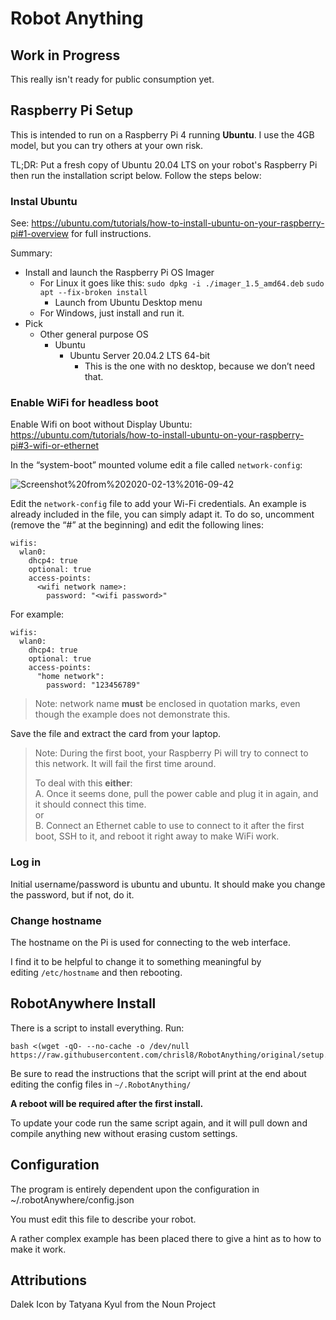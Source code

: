 # Robot Anything

## Work in Progress

This really isn't ready for public consumption yet.

## Raspberry Pi Setup

This is intended to run on a Raspberry Pi 4 running **Ubuntu**.  I use the 4GB model, but you can try others at your own risk. 

TL;DR: Put a fresh copy of Ubuntu 20.04 LTS on your robot's Raspberry Pi then run the installation script below. Follow the steps below:

### Instal Ubuntu
See: https://ubuntu.com/tutorials/how-to-install-ubuntu-on-your-raspberry-pi#1-overview for full instructions.
 
Summary:

- Install and launch the Raspberry Pi OS Imager
    - For Linux it goes like this:
      `sudo dpkg -i ./imager_1.5_amd64.deb`
      `sudo apt --fix-broken install`
      - Launch from Ubuntu Desktop menu
    - For Windows, just install and run it.
- Pick
  - Other general purpose OS
    - Ubuntu
      - Ubuntu Server 20.04.2 LTS 64-bit
        - This is the one with no desktop, because we don’t need that.
    
### Enable WiFi for headless boot

Enable Wifi on boot without Display
Ubuntu:  
https://ubuntu.com/tutorials/how-to-install-ubuntu-on-your-raspberry-pi#3-wifi-or-ethernet


In the “system-boot” mounted volume edit a file called `network-config`:

![Screenshot%20from%202020-02-13%2016-09-42](https://ubuntucommunity.s3.dualstack.us-east-2.amazonaws.com/optimized/2X/5/5313728482a5817454c6ec7991e615f622015d8c_2_690x423.png)


Edit the `network-config` file to add your Wi-Fi credentials. An example is already included in the file, you can simply adapt it.
To do so, uncomment (remove the “#” at the beginning) and edit the following lines:

    wifis:
      wlan0:
        dhcp4: true
        optional: true
        access-points:
          <wifi network name>:
            password: "<wifi password>"

For example:

    wifis:
      wlan0:
        dhcp4: true
        optional: true
        access-points:
          "home network":
            password: "123456789"
> Note: network name **must** be enclosed in quotation marks, even though the example does not demonstrate this.

Save the file and extract the card from your laptop.

> Note: During the first boot, your Raspberry Pi will try to connect to this network. It will fail the first time around.
> 
> To deal with this **either**:  
> A. Once it seems done, pull the power cable and plug it in again, and it should connect this time.  
> or  
> B. Connect an Ethernet cable to use to connect to it after the first boot, SSH to it, and reboot it right away to make WiFi work.

### Log in

Initial username/password is ubuntu and ubuntu. It should make you change the password, but if not, do it.

### Change hostname

The hostname on the Pi is used for connecting to the web interface.  

I find it to be helpful to change it to something meaningful by  
editing `/etc/hostname` and then rebooting.

## RobotAnywhere Install
There is a script to install everything. Run:

```
bash <(wget -qO- --no-cache -o /dev/null https://raw.githubusercontent.com/chrisl8/RobotAnything/original/setup.sh)
```

Be sure to read the instructions that the script will print at the end about editing the config files in `~/.RobotAnything/`

**A reboot will be required after the first install.**

To update your code run the same script again, and it will pull down and compile anything new without erasing custom settings.

## Configuration

The program is entirely dependent upon the configuration in ~/.robotAnywhere/config.json  

You must edit this file to describe your robot.  

A rather complex example has been placed there to give a hint as to how to make it work.

## Attributions
Dalek Icon by Tatyana Kyul from the Noun Project
